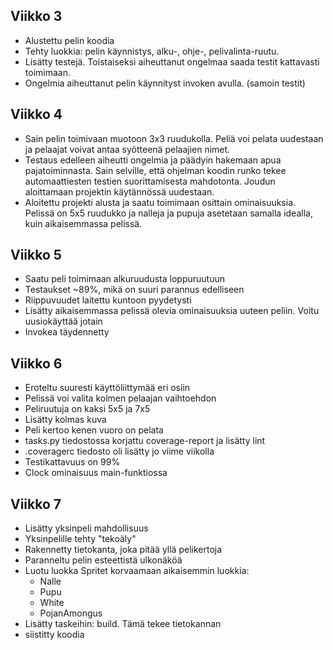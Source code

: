 ## Viikko 3

- Alustettu pelin koodia
- Tehty luokkia: pelin käynnistys, alku-, ohje-, pelivalinta-ruutu.
- Lisätty testejä. Toistaiseksi aiheuttanut ongelmaa saada testit kattavasti toimimaan.
- Ongelmia aiheuttanut pelin käynnityst invoken avulla. (samoin testit)

## Viikko 4

- Sain pelin toimivaan muotoon 3x3 ruudukolla. Peliä voi pelata uudestaan ja pelaajat voivat antaa syötteenä pelaajien nimet.
- Testaus edelleen aiheutti ongelmia ja päädyin hakemaan apua pajatoiminnasta. Sain selville, että ohjelman koodin runko tekee automaattiesten testien suorittamisesta mahdotonta. Joudun aloittamaan projektin käytännössä uudestaan.
- Aloitettu projekti alusta ja saatu toimimaan osittain ominaisuuksia. Pelissä on 5x5 ruudukko ja nalleja ja pupuja asetetaan samalla idealla, kuin aikaisemmassa pelissä.

## Viikko 5

- Saatu peli toimimaan alkuruudusta loppuruutuun
- Testaukset ~89%, mikä on suuri parannus edelliseen
- Riippuvuudet laitettu kuntoon pyydetysti
- Lisätty aikaisemmassa pelissä olevia ominaisuuksia uuteen peliin. Voitu uusiokäyttää jotain
- Invokea täydennetty

## Viikko 6

- Eroteltu suuresti käyttöliittymää eri osiin
- Pelissä voi valita kolmen pelaajan vaihtoehdon
- Peliruutuja on kaksi 5x5 ja 7x5
- Lisätty kolmas kuva
- Peli kertoo kenen vuoro on pelata
- tasks.py tiedostossa korjattu coverage-report ja lisätty lint
- .coveragerc tiedosto oli lisätty jo viime viikolla
- Testikattavuus on 99%
- Clock ominaisuus main-funktiossa

## Viikko 7

- Lisätty yksinpeli mahdollisuus
- Yksinpelille tehty "tekoäly"
- Rakennetty tietokanta, joka pitää yllä pelikertoja
- Paranneltu pelin esteettistä ulkonäköä
- Luotu luokka Spritet korvaamaan aikaisemmin luokkia:
  - Nalle
  - Pupu
  - White
  - PojanAmongus
- Lisätty taskeihin: build. Tämä tekee tietokannan
- siistitty koodia
